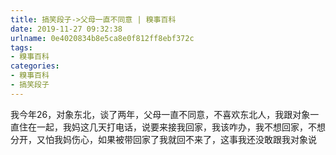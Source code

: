 ```yaml
---
title: 搞笑段子->父母一直不同意 | 糗事百科
date: 2019-11-27 09:32:38
urlname: 0e4020834b8e5ca8e0f812ff8ebf372c
tags: 
- 糗事百科
categories:
- 糗事百科
- 搞笑段子
---
```

我今年26，对象东北，谈了两年，父母一直不同意，不喜欢东北人，我跟对象一直住在一起，我妈这几天打电话，说要来接我回家，我该咋办，我不想回家，不想分开，又怕我妈伤心，如果被带回家了我就回不来了，这事我还没敢跟我对象说


